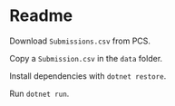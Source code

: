 # Readme

Download `Submissions.csv` from PCS.

Copy a `Submission.csv` in the `data` folder.

Install dependencies with `dotnet restore`.

Run `dotnet run`.

